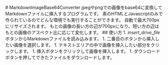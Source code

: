 <link href="https://fonts.googleapis.com/icon?family=Material+Icons" rel="stylesheet">
# MarkdownImageBase64Converter
jpegやpngでの画像をbase64に変換してMarkdownファイルに挿入するプログラムです。
素のHTMLとJavascriptのみで作られているのでどんな環境でも実行することができます。
自動で最大700pxにリサイズされます。
もとの画像の長い方の辺が700pxになり、短い方の辺はもとの画像のアスペクト比に応じて変化します。
## 使い方
1. <i class="material-icons">insert_drive_file</i>ボタンからMarkdownファイルを読み込みます。
1. 二番目のボタンから挿入したい画像を選択します。
1. テキストエリアの中で画像を挿入したい部分をクリックします。
1. 挿入ボタンをクリックして画像を挿入します。
1. ダウンロードボタンを押してできたファイルをダウンロードします。
